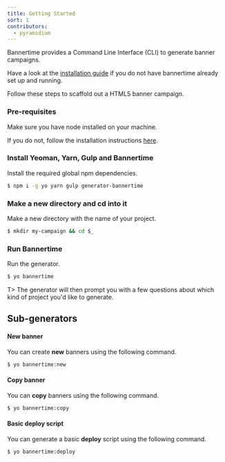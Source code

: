 ```yaml
---
title: Getting Started
sort: 1
contributors:
  - pyramidium
---
```


Bannertime provides a Command Line Interface (CLI) to generate banner campaigns.

Have a look at the [installation guide](/guides/installation) if you do not have bannertime already set up and running.

Follow these steps to scaffold out a HTML5 banner campaign.

### Pre-requisites

Make sure you have node installed on your machine.

If you do not, follow the installation instructions [here](/documentation/installation).

### Install Yeoman, Yarn, Gulp and Bannertime

Install the required global npm dependencies.

```bash
$ npm i -g yo yarn gulp generator-bannertime
```

### Make a new directory and cd into it

Make a new directory with the name of your project.

```bash
$ mkdir my-campaign && cd $_
```

### Run Bannertime

Run the generator.

```bash
$ yo bannertime
```

T> The generator will then prompt you with a few questions about which kind of project you'd like to generate.

## Sub-generators

#### New banner

You can create **new** banners using the following command.

```bash
$ yo bannertime:new
```

#### Copy banner

You can **copy** banners using the following command.

```bash
$ yo bannertime:copy
```

#### Basic deploy script

You can generate a basic **deploy** script using the following command.

```bash
$ yo bannertime:deploy
```